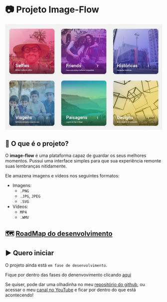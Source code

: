 # 📷 Projeto **Image-Flow**
![Página Principal do site](https://raw.githubusercontent.com/laube-developer/image-flow/main/example_images/3_Folders.jpg)

## 🤔 O que é o projeto?
O **image-flow** é uma plataforma capaz de guardar os seus melhores momentos. Pussui uma interface simples para que sua experiência remonte suas lembranças nitidamente.

Ele amazena imagens e vídeos nos seguintes formatos:
- Imagens: 
  - `.PNG`
  - `.JPG`, `JPEG`
  - `.SVG`
- Vídeos:
  - `MP4`
  - `.WMV`

## 🗺 [RoadMap do desenvolvimento](/about/DEV.md)

## ▶️ Quero iniciar
O projeto ainda está ``em fase de desenvolvimento``.

Fique por dentro das fases do denenvovimento clicando [aqui](/about/DEV.md)

Se quiser, pode dar uma olhadinha no meu [repositório do github](https://github.com/laube-developer/image-flow), ou acessar o meu [canal no YouTube](https://www.youtube.com/channel/UCcAl972zOv_A19vJL2YhyMg) e ficar por dentro do que está acontecendo!